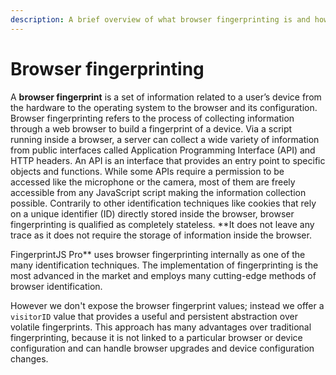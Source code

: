 ```yaml
---
description: A brief overview of what browser fingerprinting is and how it's helpful.
---
```


# Browser fingerprinting

A **browser fingerprint** is a set of information related to a user’s device from the hardware to the operating system to the browser and its configuration. Browser fingerprinting refers to the process of collecting information through a web browser to build a fingerprint of a device. Via a  script running inside a browser, a server can collect a wide variety of information from public interfaces called Application Programming Interface \(API\) and HTTP headers. An API is an interface that provides an entry point to specific objects and functions. While some APIs require a permission to be accessed like the microphone or the camera, most of them are freely accessible from any JavaScript script making the information collection possible. Contrarily to other identification techniques like cookies that rely on a unique identifier \(ID\) directly stored inside the browser, browser fingerprinting is qualified as completely stateless. **It does not leave any trace as it does not require the storage of information inside the browser.  
  
FingerprintJS Pro** uses browser fingerprinting internally as one of the many identification techniques. The implementation of fingerprinting is the most advanced in the market and employs many cutting-edge methods of browser identification.   
  
However we don't expose the browser fingerprint values; instead we offer a `visitorID` value that provides a useful and persistent abstraction over volatile fingerprints. This approach has many advantages over traditional fingerprinting, because it is not linked to a particular browser or device configuration and can handle browser upgrades and device configuration changes.

